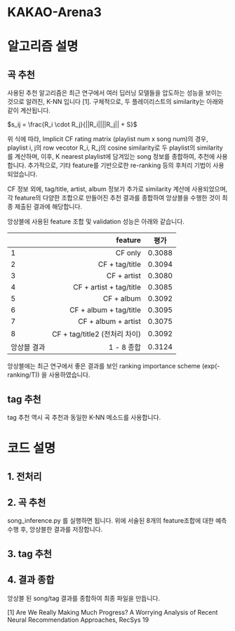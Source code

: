 # KAKAO-Arena3

# 알고리즘 설명
## 곡 추천
사용된 추천 알고리즘은 최근 연구에서 여러 딥러닝 모델들을 압도하는 성능을 보이는 것으로 알려진, K-NN 입니다 [1].
구체적으로, 두 플레이리스트의 similarity는 아래와 같이 계산됩니다.

$s_ij = \frac{R_i \cdot R_j}{||R_i||||R_j|| + S}$

위 식에 따라, Implicit CF rating matrix (playlist num x song num)의 경우, playlist i, j의 row vecotor R_i, R_j의 cosine similarity로 두 playlist의 similarity를 계산하며,
이후, K nearest playlist에 담겨있는 song 정보를 종합하여, 추천에 사용합니다.
추가적으로, 기타 feature를 기반으로한 re-ranking 등의 후처리 기법이 사용되었습니다.

CF 정보 외에, tag/title, artist, album 정보가 추가로 similarity 계산에 사용되었으며,
각 feature의 다양한 조합으로 만들어진 추천 결과를 종합하여 앙상블을 수행한 것이 최종 제출된 결과에 해당합니다.

앙상블에 사용된 feature 조합 및 validation 성능은 아래와 같습니다.


|                  | feature                        | 평가              |  
|:--- | ---: | :---: |  
| 1             | CF only            | 0.3088 |  
| 2           | CF + tag/title            | 0.3094 |
| 3           | CF + artist            | 0.3080 |
| 4           | CF + artist + tag/title           | 0.3085 |
| 5           | CF + album          | 0.3092 |
| 6           | CF + album + tag/title         | 0.3095 |
| 7           | CF + album + artist         | 0.3075 |
| 8           | CF + tag/title2 (전처리 차이)         | 0.3092 |
| 앙상블 결과           | 1 - 8 종합        | 0.3124 |

앙상블에는 최근 연구에서 좋은 결과를 보인 ranking importance scheme (exp(-ranking/T)) 을 사용하였습니다.

## tag 추천
tag 추천 역시 곡 추천과 동일한 K-NN 메소드를 사용합니다.

# 코드 설명
## 1. 전처리


## 2. 곡 추천
song_inference.py 를 실행하면 됩니다.
위에 서술된 8개의 feature조합에 대한 예측 수행 후, 앙상블한 결과를 저장합니다.

## 3. tag 추천


## 4. 결과 종합
앙상블 된 song/tag 결과를 종합하여 최종 파일을 만듭니다.


[1] Are We Really Making Much Progress? A Worrying Analysis of Recent Neural Recommendation Approaches, RecSys 19
